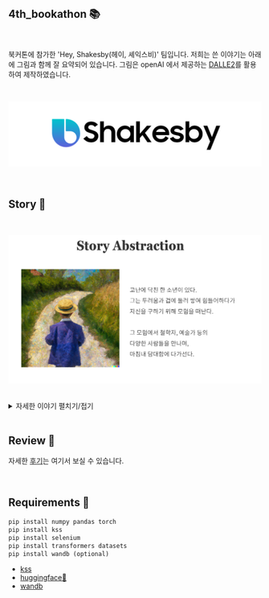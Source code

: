 ## 4th_bookathon 📚

<br>

북커톤에 참가한 'Hey, Shakesby(헤이, 셰익스비)' 팀입니다. 저희는 쓴 이야기는 아래에 그림과 함께 잘 요약되어 있습니다. 그림은 openAI 에서 제공하는 [DALLE2](https://openai.com/dall-e-2/)를 활용하여 제작하였습니다.

<br>

![](image/logo.png)

<br>

## Story 🌈

<br>

![](image/story_abstraction.png)

<br>

<details>
<summary>자세한 이야기 펼치기/접기</summary>
<div markdown="1">

<br>

### 제목: 동행

<br>

이 작품의 제목을 유추하셨나요? 소년이 담대함을 찾아가는 과정은 우리가 인생을 살아가며 깨닫는 것과 닮아있다고 생각했습니다. 그래서 제목은 '동행'이라고 지었습니다.

<br>

### ㄱ. 인생을 여행으로 받아들인 여행가

<br>

![](image/traveler.png)

<br>

### ㄴ. 감동을 위해 끝없이 고민하는 예술가

<br>

![](image/artist.png)

<br>

### ㄷ. 사회의 성장을 희망하는 교육자

<br>

![](image/educator.png)

<br>

### ㄹ. 미움받는 걸 두려워하지 않는 낭만주의자

<br>

![](image/lover.png)

<br>

### ㅁ. 미움받는 걸 두려워하지 않는 낭만주의자

<br>

![](image/philosopher.png)

<br>

### 결말: 자신만의 담대함을 깨달은 소년

<br>

![](image/ending.png)


</div>
</details>

<br>

## Review 📝

자세한 [후기](https://heygeronimo.tistory.com/42)는 여기서 보실 수 있습니다.

<br>

## Requirements 🔑

~~~
pip install numpy pandas torch
pip install kss
pip install selenium
pip install transformers datasets
pip install wandb (optional)
~~~

- [kss](https://github.com/hyunwoongko/kss)
- [huggingface🤗](https://github.com/huggingface/transformers)
- [wandb](https://github.com/wandb/wandb)